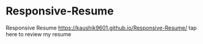 # Responsive-Resume
Responsive Resume
https://kaushik9601.github.io/Responsive-Resume/ tap here to review my resume
